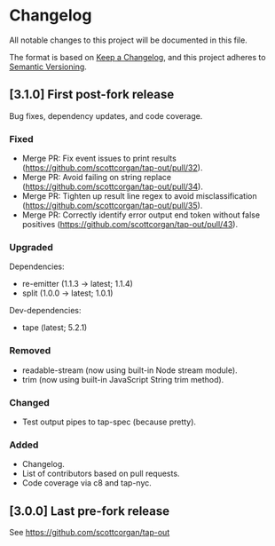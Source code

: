 # Changelog

All notable changes to this project will be documented in this file.

The format is based on [Keep a Changelog](https://keepachangelog.com/en/1.0.0/), and this project adheres to [Semantic Versioning](https://semver.org/spec/v2.0.0.html).

## [3.1.0] First post-fork release

Bug fixes, dependency updates, and code coverage.

### Fixed

  - Merge PR: Fix event issues to print results (https://github.com/scottcorgan/tap-out/pull/32).
  - Merge PR: Avoid failing on string replace (https://github.com/scottcorgan/tap-out/pull/34).
  - Merge PR: Tighten up result line regex to avoid misclassification (https://github.com/scottcorgan/tap-out/pull/35).
  - Merge PR: Correctly identify error output end token without false positives (https://github.com/scottcorgan/tap-out/pull/43).

### Upgraded

Dependencies:

  - re-emitter (1.1.3 → latest; 1.1.4)
  - split (1.0.0 → latest; 1.0.1)

Dev-dependencies:

  - tape (latest; 5.2.1)

### Removed

  - readable-stream (now using built-in Node stream module).
  - trim (now using built-in JavaScript String trim method).

### Changed

  - Test output pipes to tap-spec (because pretty).

### Added

  - Changelog.
  - List of contributors based on pull requests.
  - Code coverage via c8 and tap-nyc.

## [3.0.0] Last pre-fork release

See https://github.com/scottcorgan/tap-out

